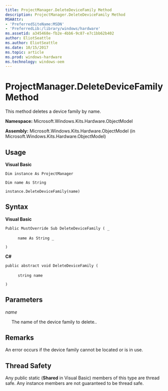 ```yaml
---
title: ProjectManager.DeleteDeviceFamily Method
description: ProjectManager.DeleteDeviceFamily Method
MSHAttr:
- 'PreferredSiteName:MSDN'
- 'PreferredLib:/library/windows/hardware'
ms.assetid: a345468e-fb2e-4bb6-9c87-e7c1bb62b402
author: EliotSeattle
ms.author: EliotSeattle
ms.date: 10/15/2017
ms.topic: article
ms.prod: windows-hardware
ms.technology: windows-oem
---
```


# ProjectManager.DeleteDeviceFamily Method


This method deletes a device family by name.

**Namespace:** Microsoft.Windows.Kits.Hardware.ObjectModel

**Assembly:** Microsoft.Windows.Kits.Hardware.ObjectModel (in Microsoft.Windows.Kits.Hardware.ObjectModel)

## <span id="Usage"></span><span id="usage"></span><span id="USAGE"></span>Usage


**Visual Basic**

`Dim instance As ProjectManager`

`Dim name As String`

`instance.DeleteDeviceFamily(name)`

## <span id="Syntax"></span><span id="syntax"></span><span id="SYNTAX"></span>Syntax


**Visual Basic**

`Public MustOverride Sub DeleteDeviceFamily ( _`

          `name As String _`

`) `

**C#**

`public abstract void DeleteDeviceFamily (`

          `string name`

`)`

## <span id="Parameters"></span><span id="parameters"></span><span id="PARAMETERS"></span>Parameters


*name*

     The name of the device family to delete..

## <span id="Remarks"></span><span id="remarks"></span><span id="REMARKS"></span>Remarks


An error occurs if the device family cannot be located or is in use.

## <span id="Thread_Safety"></span><span id="thread_safety"></span><span id="THREAD_SAFETY"></span>Thread Safety


Any public static (**Shared** in Visual Basic) members of this type are thread safe. Any instance members are not guaranteed to be thread safe.

 

 






